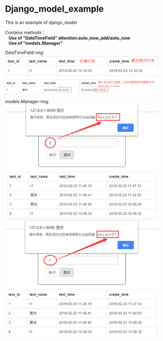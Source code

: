 # Django_model_example
This is an example of django_model

Contains methods：<br>
  &nbsp;&nbsp; **Use of "DateTimeField"  attention:auto_now_add/auto_now**<br>
  &nbsp;&nbsp; **Use of "models.Manager"**<br>
  
  DateTimeField-img:
  ![auto_now_add/auto_now](model_example_img/3.png)
  ![auto_now_add/auto_now](model_example_img/4.png)
  
  models.Manager-img:
  ![Test_item.objects.judge_id](model_example_img/1.png)
  ![Test_item.objects.judge_id](model_example_img/2.png)
  
